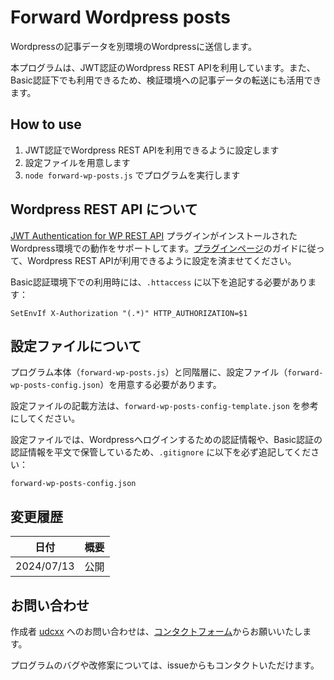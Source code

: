 # Forward Wordpress posts

Wordpressの記事データを別環境のWordpressに送信します。

本プログラムは、JWT認証のWordpress REST APIを利用しています。また、Basic認証下でも利用できるため、検証環境への記事データの転送にも活用できます。


## How to use

1. JWT認証でWordpress REST APIを利用できるように設定します
2. 設定ファイルを用意します
3. `node forward-wp-posts.js` でプログラムを実行します


## Wordpress REST API について

[JWT Authentication for WP REST API](https://ja.wordpress.org/plugins/jwt-authentication-for-wp-rest-api/) プラグインがインストールされたWordpress環境での動作をサポートしてます。[プラグインページ](https://ja.wordpress.org/plugins/jwt-authentication-for-wp-rest-api/)のガイドに従って、Wordpress REST APIが利用できるように設定を済ませてください。

Basic認証環境下での利用時には、`.httaccess` に以下を追記する必要があります：

```ApacheConf
SetEnvIf X-Authorization "(.*)" HTTP_AUTHORIZATION=$1
```


## 設定ファイルについて

プログラム本体（`forward-wp-posts.js`）と同階層に、設定ファイル（`forward-wp-posts-config.json`）を用意する必要があります。

設定ファイルの記載方法は、`forward-wp-posts-config-template.json` を参考にしてください。

設定ファイルでは、Wordpressへログインするための認証情報や、Basic認証の認証情報を平文で保管しているため、`.gitignore` に以下を必ず追記してください：

```gitignore
forward-wp-posts-config.json
```


## 変更履歴

| 日付       | 概要 |
| ---------- | -------- |
| 2024/07/13 | 公開 |


## お問い合わせ

作成者 [udcxx](https://udcxx.me/) へのお問い合わせは、[コンタクトフォーム](https://udcxx.me/contact/)からお願いいたします。

プログラムのバグや改修案については、issueからもコンタクトいただけます。